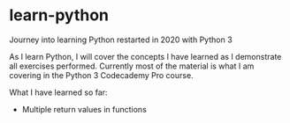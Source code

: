 # learn-python
Journey into learning Python restarted in 2020 with Python 3

As I learn Python, I will cover the concepts I have learned as I demonstrate all exercises performed.
Currently most of the material is what I am covering in the Python 3 Codecademy Pro course.

What I have learned so far:

- Multiple return values in functions
